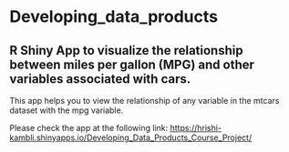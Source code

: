 # Developing_data_products

## R Shiny App to visualize the relationship between miles per gallon (MPG) and other variables associated with cars.

This app helps you to view the relationship of any variable in the mtcars dataset with the mpg variable.

Please check the app at the following link:
https://hrishi-kambli.shinyapps.io/Developing_Data_Products_Course_Project/
